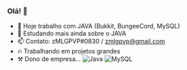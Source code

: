 ### Olá! 👋

- 🔭  Hoje trabalho com JAVA (Bukkit, BungeeCord, MySQL)
- 🌱 Estudando mais ainda sobre o JAVA
- 📫 Contato: zMLGPVP#0830  / zmlgpvp@gmail.com
- 🔥 Trabalhando em projetos grandes
- ⚒️  Dono de empresa...
![Java](https://img.shields.io/badge/java-%23ED8B00.svg?style=for-the-badge&logo=java&logoColor=white) ![MySQL](https://img.shields.io/badge/mysql-%2300f.svg?style=for-the-badge&logo=mysql&logoColor=white)

